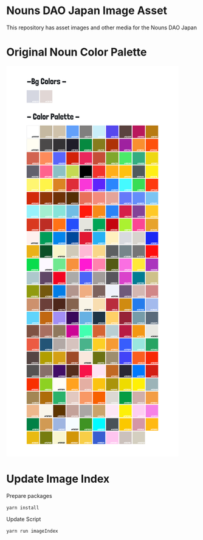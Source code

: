 # Nouns DAO Japan Image Asset

This repository has asset images and other media for the Nouns DAO Japan

# Original Noun Color Palette

![Color Palette](images/5-misc/NounsPalette.png)

# Update Image Index

Prepare packages

```
yarn install
```

Update Script
```
yarn run imageIndex
```